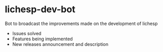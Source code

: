 # lichesp-dev-bot

Bot to broadcast the improvements made on the development of lichesp
- Issues solved
- Features being implemented
- New releases announcement and description
